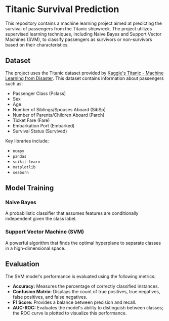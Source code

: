 # Titanic Survival Prediction

This repository contains a machine learning project aimed at predicting the survival of passengers from the Titanic shipwreck. 
The project utilizes supervised learning techniques, including Naive Bayes and Support Vector Machines (SVM), to classify passengers as survivors or non-survivors based on their characteristics.

## Dataset

The project uses the Titanic dataset provided by [Kaggle's Titanic - Machine Learning from Disaster](https://www.kaggle.com/c/titanic/data). This dataset contains information about passengers such as:

- Passenger Class (Pclass)
- Sex
- Age
- Number of Siblings/Spouses Aboard (SibSp)
- Number of Parents/Children Aboard (Parch)
- Ticket Fare (Fare)
- Embarkation Port (Embarked)
- Survival Status (Survived)

Key libraries include:

- `numpy`
- `pandas`
- `scikit-learn`
- `matplotlib`
- `seaborn`

## Model Training

### Naive Bayes
A probabilistic classifier that assumes features are conditionally independent given the class label.

### Support Vector Machine (SVM)
A powerful algorithm that finds the optimal hyperplane to separate classes in a high-dimensional space.

## Evaluation

The SVM model's performance is evaluated using the following metrics:

- **Accuracy:** Measures the percentage of correctly classified instances.
- **Confusion Matrix:** Displays the count of true positives, true negatives, false positives, and false negatives.
- **F1 Score:** Provides a balance between precision and recall.
- **AUC-ROC:** Evaluates the model's ability to distinguish between classes; the ROC curve is plotted to visualize this performance.


